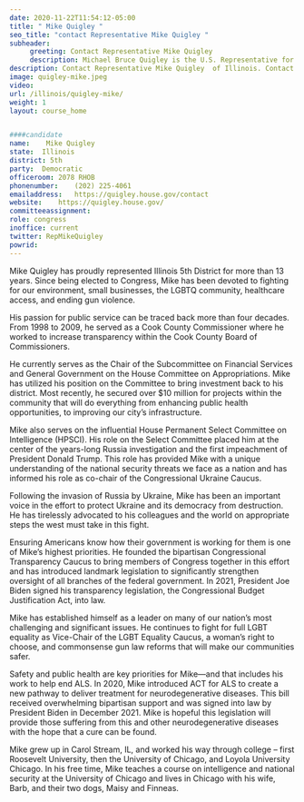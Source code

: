 ```yaml
---
date: 2020-11-22T11:54:12-05:00
title: " Mike Quigley "
seo_title: "contact Representative Mike Quigley "
subheader:
     greeting: Contact Representative Mike Quigley  
     description: Michael Bruce Quigley is the U.S. Representative for Illinois's 5th congressional district, serving since the April 7, 2009 special election. The district includes most of Chicago's North Side, as well as several of the city's western suburbs. He is a member of the Democratic Party.
description: Contact Representative Mike Quigley  of Illinois. Contact information for  Mike Quigley  includes email address, phone number, and mailing address.
image: quigley-mike.jpeg
video: 
url: /illinois/quigley-mike/
weight: 1
layout: course_home


####candidate
name:	 Mike Quigley 
state:	Illinois
district: 5th
party:	Democratic
officeroom:	2078 RHOB
phonenumber:	(202) 225-4061
emailaddress:	https://quigley.house.gov/contact
website:	https://quigley.house.gov/
committeeassignment: 
role: congress
inoffice: current
twitter: RepMikeQuigley
powrid: 
---
```


Mike Quigley has proudly represented Illinois 5th District for more than 13 years. Since being elected to Congress, Mike has been devoted to fighting for our environment, small businesses, the LGBTQ community, healthcare access, and ending gun violence.

His passion for public service can be traced back more than four decades. From 1998 to 2009, he served as a Cook County Commissioner where he worked to increase transparency within the Cook County Board of Commissioners.

He currently serves as the Chair of the Subcommittee on Financial Services and General Government on the House Committee on Appropriations. Mike has utilized his position on the Committee to bring investment back to his district. Most recently, he secured over $10 million for projects within the community that will do everything from enhancing public health opportunities, to improving our city’s infrastructure.

Mike also serves on the influential House Permanent Select Committee on Intelligence (HPSCI). His role on the Select Committee placed him at the center of the years-long Russia investigation and the first impeachment of President Donald Trump. This role has provided Mike with a unique understanding of the national security threats we face as a nation and has informed his role as co-chair of the Congressional Ukraine Caucus.

Following the invasion of Russia by Ukraine, Mike has been an important voice in the effort to protect Ukraine and its democracy from destruction. He has tirelessly advocated to his colleagues and the world on appropriate steps the west must take in this fight.

Ensuring Americans know how their government is working for them is one of Mike’s highest priorities. He founded the bipartisan Congressional Transparency Caucus to bring members of Congress together in this effort and has introduced landmark legislation to significantly strengthen oversight of all branches of the federal government. In 2021, President Joe Biden signed his transparency legislation, the Congressional Budget Justification Act, into law.

Mike has established himself as a leader on many of our nation’s most challenging and significant issues. He continues to fight for full LGBT equality as Vice-Chair of the LGBT Equality Caucus, a woman’s right to choose, and commonsense gun law reforms that will make our communities safer.

Safety and public health are key priorities for Mike—and that includes his work to help end ALS. In 2020, Mike introduced ACT for ALS to create a new pathway to deliver treatment for neurodegenerative diseases. This bill received overwhelming bipartisan support and was signed into law by President Biden in December 2021. Mike is hopeful this legislation will provide those suffering from this and other neurodegenerative diseases with the hope that a cure can be found.

Mike grew up in Carol Stream, IL, and worked his way through college – first Roosevelt University, then the University of Chicago, and Loyola University Chicago. In his free time, Mike teaches a course on intelligence and national security at the University of Chicago and lives in Chicago with his wife, Barb, and their two dogs, Maisy and Finneas.